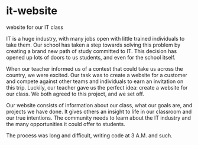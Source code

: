 # it-website
website for our IT class

  IT is a huge industry, with many jobs open with little trained individuals to take them. Our school has taken a step towards solving this problem by creating a brand new path of study committed to IT. This decision has opened up lots of doors to us students, and even for the school itself. 

  When our teacher informed us of a contest that could take us across the country, we were excited. Our task was to create a website for a customer and compete against other teams and individuals to earn an invitation on this trip. Luckily, our teacher gave us the perfect idea: create a website for our class. We both agreed to this project, and we set off. 

  Our website consists of information about our class, what our goals are, and projects we have done. It gives others an insight to life in our classroom and our true intentions. The community needs to learn about the IT industry and the many opportunities it could offer to students.
  
  The process was long and difficult, writing code at 3 A.M. and such.

